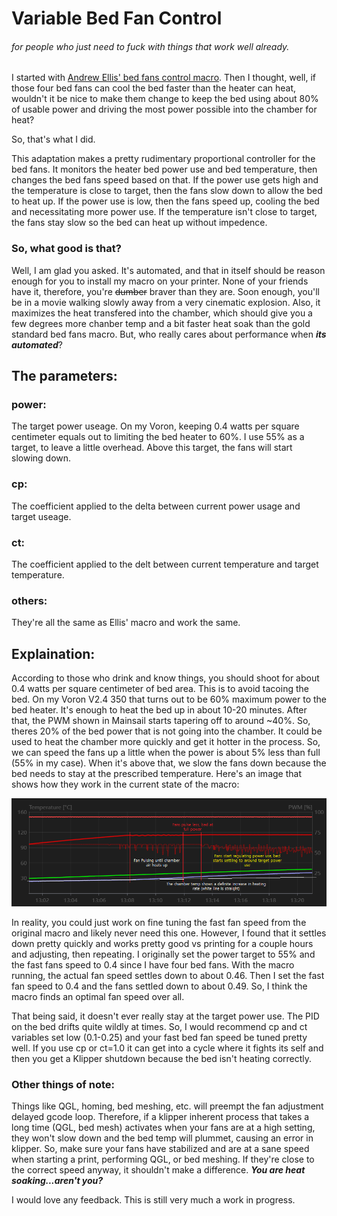# Variable Bed Fan Control
###### for people who just need to fuck with things that work well already.
I started with [Andrew Ellis' bed fans control macro](https://github.com/VoronDesign/VoronUsers/tree/master/printer_mods/Ellis/Bed_Fans). Then I thought, well, if those four bed fans can cool the bed faster than the heater can heat, wouldn't it be nice to make them change to keep the bed using about 80% of usable power and driving the most power possible into the chamber for heat?

So, that's what I did.

This adaptation makes a pretty rudimentary proportional controller for the bed fans. It monitors the heater bed power use and bed temperature, then changes the bed fans speed based on that. If the power use gets high and the temperature is close to target, then the fans slow down to allow the bed to heat up. If the power use is low, then the fans speed up, cooling the bed and necessitating more power use. If the temperature isn't close to target, the fans stay slow so the bed can heat up without impedence.

### So, what good is that?
Well, I am glad you asked. It's automated, and that in itself should be reason enough for you to install my macro on your printer. None of your friends have it, therefore, you're ~~dumber~~ braver than they are. Soon enough, you'll be in a movie walking slowly away from a very cinematic explosion.
Also, it maximizes the heat transfered into the chamber, which should give you a few degrees more chanber temp and a bit faster heat soak than the gold standard bed fans macro. But, who really cares about performance when **_its automated_**?

## The parameters:
### power:
The target power useage. On my Voron, keeping 0.4 watts per square centimeter equals out to limiting the bed heater to 60%. I use 55% as a target, to leave a little overhead. Above this target, the fans will start slowing down.
### cp:
The coefficient applied to the delta between current power usage and target useage.
### ct:
The coefficient applied to the delt between current temperature and target temperature.
### others:
They're all the same as Ellis' macro and work the same.

## Explaination:
According to those who drink and know things, you should shoot for about 0.4 watts per square centimeter of bed area. This is to avoid tacoing the bed. On my Voron V2.4 350 that turns out to be 60% maximum power to the bed heater. It's enough to heat the bed up in about 10-20 minutes. After that, the PWM shown in Mainsail starts tapering off to around ~40%. So, theres 20% of the bed power that is not going into the chamber. It could be used to heat the chamber more quickly and get it hotter in the process. So, we can speed the fans up a little when the power is about 5% less than full (55% in my case). When it's above that, we slow the fans down because the bed needs to stay at the prescribed temperature. Here's an image that shows how they work in the current state of the macro:

![bedfan image](https://github.com/IRTrail/Voron-Stuff/blob/main/images/var_bf.png)

In reality, you could just work on fine tuning the fast fan speed from the original macro and likely never need this one. However, I found that it settles down pretty quickly and works pretty good vs printing for a couple hours and adjusting, then repeating. I originally set the power target to 55% and the fast fans speed to 0.4 since I have four bed fans. With the macro running, the actual fan speed settles down to about 0.46. Then I set the fast fan speed to 0.4 and the fans settled down to about 0.49. So, I think the macro finds an optimal fan speed over all.

That being said, it doesn't ever really stay at the target power use. The PID on the bed drifts quite wildly at times. So, I would recommend cp and ct variables  set low (0.1-0.25) and your fast bed fan speed be tuned pretty well. If you use cp or ct=1.0 it can get into a cycle where it fights its self and then you get a Klipper shutdown because the bed isn't heating correctly.

### Other things of note:
Things like QGL, homing, bed meshing, etc. will preempt the fan adjustment delayed gcode loop. Therefore, if a klipper inherent process that takes a long time (QGL, bed mesh) activates when your fans are at a high setting, they won't slow down and the bed temp will plummet, causing an error in klipper. So, make sure your fans have stabilized and are at a sane speed when starting a print, performing QGL, or bed meshing. If they're close to the correct speed anyway, it shouldn't make a difference. **_You are heat soaking...aren't you?_** 

I would love any feedback. This is still very much a work in progress.
